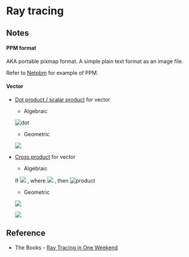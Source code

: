 # Ray tracing

## Notes

#### PPM format

AKA portable pixmap format.
A simple plain text  format as an image file. 

Refer to [Netpbm](https://en.wikipedia.org/wiki/Netpbm#File_formats) for example of PPM.

#### Vector 
- [Dot product / scalar product](https://en.wikipedia.org/wiki/Dot_product) for vector
  - Algebraic
  
  ![dot](https://wikimedia.org/api/rest_v1/media/math/render/svg/5bd0b488ad92250b4e7c2f8ac92f700f8aefddd5)
  
  - Geometric
  
  ![](https://wikimedia.org/api/rest_v1/media/math/render/svg/212ca51ea5a0f8f7a2b3df93e7a3c4f8129fdeeb)

- [Cross product](https://en.wikipedia.org/wiki/Cross_product ) for vector
  - Algebraic
  
  If ![](https://wikimedia.org/api/rest_v1/media/math/render/svg/8e4d134fa6d725f5648e6dd39fb112a22a09d11f)  , 
  where ![](https://wikimedia.org/api/rest_v1/media/math/render/svg/5664cca9afe2b7bcd3c5449c038f6257128b730f)  ,
  then ![product](https://wikimedia.org/api/rest_v1/media/math/render/svg/c71d9a7826acac7affc19e813f6a8744a7d227b3)
  
  - Geometric
  
  ![](https://wikimedia.org/api/rest_v1/media/math/render/svg/de9e87ce654c787a51d36cf38f5e800aef9f26e6)
  
  ![](https://upload.wikimedia.org/wikipedia/commons/thumb/4/4e/Cross_product_parallelogram.svg/440px-Cross_product_parallelogram.svg.png)


## Reference

- The Books - [Ray Tracing in One Weekend](https://raytracing.github.io/)
